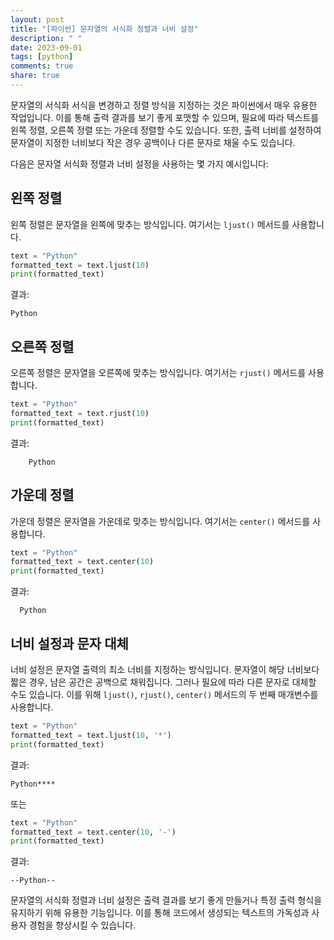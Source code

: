 ```yaml
---
layout: post
title: "[파이썬] 문자열의 서식화 정렬과 너비 설정"
description: " "
date: 2023-09-01
tags: [python]
comments: true
share: true
---
```


문자열의 서식화 서식을 변경하고 정렬 방식을 지정하는 것은 파이썬에서 매우 유용한 작업입니다. 이를 통해 출력 결과를 보기 좋게 포맷할 수 있으며, 필요에 따라 텍스트를 왼쪽 정렬, 오른쪽 정렬 또는 가운데 정렬할 수도 있습니다. 또한, 출력 너비를 설정하여 문자열이 지정한 너비보다 작은 경우 공백이나 다른 문자로 채울 수도 있습니다.

다음은 문자열 서식화 정렬과 너비 설정을 사용하는 몇 가지 예시입니다:

## 왼쪽 정렬

왼쪽 정렬은 문자열을 왼쪽에 맞추는 방식입니다. 여기서는 `ljust()` 메서드를 사용합니다.

```python
text = "Python"
formatted_text = text.ljust(10)
print(formatted_text)
```

결과:

```
Python    
```

## 오른쪽 정렬

오른쪽 정렬은 문자열을 오른쪽에 맞추는 방식입니다. 여기서는 `rjust()` 메서드를 사용합니다.

```python
text = "Python"
formatted_text = text.rjust(10)
print(formatted_text)
```

결과:

```
    Python
```

## 가운데 정렬

가운데 정렬은 문자열을 가운데로 맞추는 방식입니다. 여기서는 `center()` 메서드를 사용합니다.

```python
text = "Python"
formatted_text = text.center(10)
print(formatted_text)
```

결과:

```
  Python  
```

## 너비 설정과 문자 대체

너비 설정은 문자열 출력의 최소 너비를 지정하는 방식입니다. 문자열이 해당 너비보다 짧은 경우, 남은 공간은 공백으로 채워집니다. 그러나 필요에 따라 다른 문자로 대체할 수도 있습니다. 이를 위해 `ljust()`, `rjust()`, `center()` 메서드의 두 번째 매개변수를 사용합니다.

```python
text = "Python"
formatted_text = text.ljust(10, '*')
print(formatted_text)
```

결과:

```
Python****
```

또는

```python
text = "Python"
formatted_text = text.center(10, '-')
print(formatted_text)
```

결과:

```
--Python--
```

문자열의 서식화 정렬과 너비 설정은 출력 결과를 보기 좋게 만들거나 특정 출력 형식을 유지하기 위해 유용한 기능입니다. 이를 통해 코드에서 생성되는 텍스트의 가독성과 사용자 경험을 향상시킬 수 있습니다.